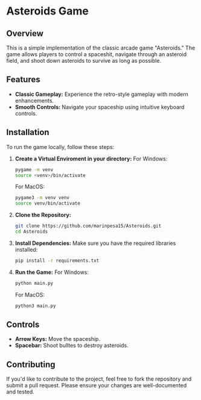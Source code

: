# Asteroids Game

## Overview

This is a simple implementation of the classic arcade game "Asteroids." The game allows players to control a spaceshit, navigate through an asteroid field, and shoot down asteroids to survive as long as possible.

## Features 

- **Classic Gameplay:** Experience the retro-style gameplay with modern enhancements.
- **Smooth Controls:** Navigate your spaceship using intuitive keyboard controls.

## Installation

To run the game locally, follow these steps:

1. **Create a Virtual Enviroment in your directory:**
   For Windows:
   ```bash
   pygame -m venv
   source <venv>/bin/activate
   ```
   For MacOS:
   ```bash
   pygame3 -m venv venv
   source venv/bin/activate
   ```

2. **Clone the Repository:**
   ```bash
   git clone https://github.com/marinpesa15/Asteroids.git
   cd Asteroids
   ```
  
3. **Install Dependencies:**
   Make sure you have the required libraries installed:
   ```bash
   pip install -r requirements.txt
   ```
  
4. **Run the Game:**
   For Windows:
   ```bash
   python main.py
   ```
   For MacOS:
   ```bash
   python3 main.py
   ```

## Controls
- **Arrow Keys:** Move the spaceship.
- **Spacebar:** Shoot bulltes to destroy asteroids.

## Contributing
If you'd like to contribute to the project, feel free to fork the repository and submit a pull request. Please ensure your changes are well-documented and tested.
